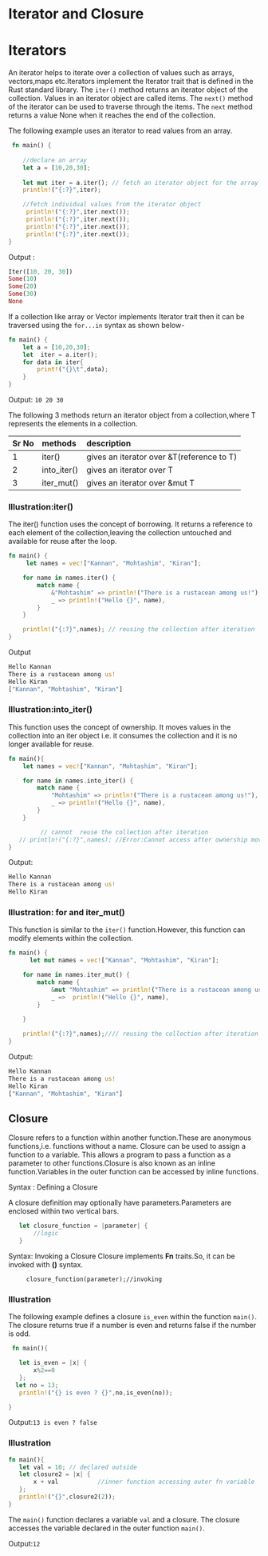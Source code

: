 # Iterator and Closure

# Iterators

An iterator helps to iterate over a collection of values such as arrays, vectors,maps etc.Iterators implement the Iterator trait that is  defined in the Rust standard library.
The `iter()` method returns an iterator object of the collection. Values in an iterator object are called items. The `next()` method of the iterator can be used to traverse through the items. The `next` method returns a value None when it reaches the end of the collection.

The following example uses an iterator to read values from an array.

```rust
 fn main() {
   
    //declare an array
    let a = [10,20,30];
    
    let mut iter = a.iter(); // fetch an iterator object for the array
    println!("{:?}",iter);

    //fetch individual values from the iterator object
     println!("{:?}",iter.next());
     println!("{:?}",iter.next());
     println!("{:?}",iter.next());
     println!("{:?}",iter.next());
}

```

Output :

```rust
Iter([10, 20, 30])
Some(10)
Some(20)
Some(30)
None
```

If a collection like array or Vector implements Iterator trait then it can be traversed using the  `for...in` syntax as shown below-

```rust
fn main() {
    let a = [10,20,30];
    let  iter = a.iter();
    for data in iter{
        print!("{}\t",data);
    }
}
```

Output: `10 20 30`

The following 3 methods return an iterator object from a collection,where T represents the elements in a collection.

Sr No |  methods    | description|
|:-----|:-------|:---------|
|1|iter()|gives an iterator over &T(reference to T)|
|2|into_iter()|gives an iterator over T|
|3|iter_mut()|gives an iterator over &mut T|

### Illustration:iter()

The iter() function uses the concept of borrowing. It returns a reference to each element of the collection,leaving the collection untouched and available for reuse after the loop.

```rust
fn main() {
     let names = vec!["Kannan", "Mohtashim", "Kiran"];

    for name in names.iter() {
        match name {
            &"Mohtashim" => println!("There is a rustacean among us!"),
            _ => println!("Hello {}", name),
        }
    }

    println!("{:?}",names); // reusing the collection after iteration
}


```

Output

```rust
Hello Kannan
There is a rustacean among us!
Hello Kiran
["Kannan", "Mohtashim", "Kiran"]


```

### Illustration:into_iter()

This function uses the concept of ownership. It moves values in the collection into an iter object i.e. it consumes the collection and it is no longer available for reuse.

```rust
fn main(){
    let names = vec!["Kannan", "Mohtashim", "Kiran"];

    for name in names.into_iter() {
        match name {
            "Mohtashim" => println!("There is a rustacean among us!"),
            _ => println!("Hello {}", name),
        }
    }

         // cannot  reuse the collection after iteration
   // println!("{:?}",names); //Error:Cannot access after ownership move
}

```

Output:

```rust
Hello Kannan
There is a rustacean among us!
Hello Kiran
```

### Illustration: for and iter_mut()

This function is similar to the `iter()` function.However, this function can modify elements within the collection.

```rust
fn main() {
      let mut names = vec!["Kannan", "Mohtashim", "Kiran"];

    for name in names.iter_mut() {
        match name {
            &mut "Mohtashim" => println!("There is a rustacean among us!"),
            _ =>  println!("Hello {}", name),
        }
    
    }

    println!("{:?}",names);//// reusing the collection after iteration
}


```

Output:

```rust
Hello Kannan
There is a rustacean among us!
Hello Kiran
["Kannan", "Mohtashim", "Kiran"]

```

## Closure
Closure refers to a function within another function.These are anonymous functions,i.e. functions without a name.
Closure can be used to assign a function to a variable. This allows a program to pass a function as a parameter to other functions.Closure is also known as an inline  function.Variables in the outer function can be accessed by inline functions.

Syntax : Defining a Closure

A closure definition may optionally have parameters.Parameters are enclosed within two vertical bars.

  ```rust
     let closure_function = |parameter| {
         //logic
     }
```

Syntax: Invoking a Closure
Closure implements **Fn** traits.So, it can be invoked with **()** syntax. 
```
     closure_function(parameter);//invoking
 ```
  

### Illustration

 The following example defines a closure `is_even` within the function `main()`. The closure returns true if a number is even and returns false if the number is odd.

 ```rust
  fn main(){

    let is_even = |x| {
        x%2==0
    };
   let no = 13;
    println!("{} is even ? {}",no,is_even(no));

}

 ```

Output:`13 is even ? false`

### Illustration

 ```rust
 fn main(){
    let val = 10; // declared outside
    let closure2 = |x| {
        x + val           //inner function accessing outer fn variable
    };
    println!("{}",closure2(2));
}

 ```

The `main()` function declares a variable `val` and a closure. The closure accesses the variable declared in the outer function `main()`.

 Output:`12`
